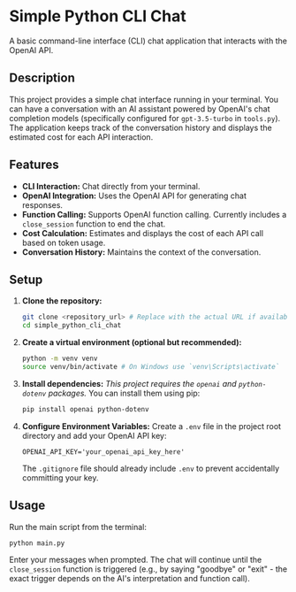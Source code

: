 # Simple Python CLI Chat

A basic command-line interface (CLI) chat application that interacts with the OpenAI API.

## Description

This project provides a simple chat interface running in your terminal. You can have a conversation with an AI assistant powered by OpenAI's chat completion models (specifically configured for `gpt-3.5-turbo` in `tools.py`). The application keeps track of the conversation history and displays the estimated cost for each API interaction.

## Features

*   **CLI Interaction:** Chat directly from your terminal.
*   **OpenAI Integration:** Uses the OpenAI API for generating chat responses.
*   **Function Calling:** Supports OpenAI function calling. Currently includes a `close_session` function to end the chat.
*   **Cost Calculation:** Estimates and displays the cost of each API call based on token usage.
*   **Conversation History:** Maintains the context of the conversation.

## Setup

1.  **Clone the repository:**
    ```bash
    git clone <repository_url> # Replace with the actual URL if available
    cd simple_python_cli_chat
    ```
2.  **Create a virtual environment (optional but recommended):**
    ```bash
    python -m venv venv
    source venv/bin/activate # On Windows use `venv\Scripts\activate`
    ```
3.  **Install dependencies:**
    *This project requires the `openai` and `python-dotenv` packages.* You can install them using pip:
    ```bash
    pip install openai python-dotenv
    ```
4.  **Configure Environment Variables:**
    Create a `.env` file in the project root directory and add your OpenAI API key:
    ```env
    OPENAI_API_KEY='your_openai_api_key_here'
    ```
    The `.gitignore` file should already include `.env` to prevent accidentally committing your key.

## Usage

Run the main script from the terminal:

```bash
python main.py
```

Enter your messages when prompted. The chat will continue until the `close_session` function is triggered (e.g., by saying "goodbye" or "exit" - the exact trigger depends on the AI's interpretation and function call).

